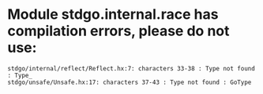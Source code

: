 # Module stdgo.internal.race has compilation errors, please do not use:
```
stdgo/internal/reflect/Reflect.hx:7: characters 33-38 : Type not found : Type_
stdgo/unsafe/Unsafe.hx:17: characters 37-43 : Type not found : GoType

```

